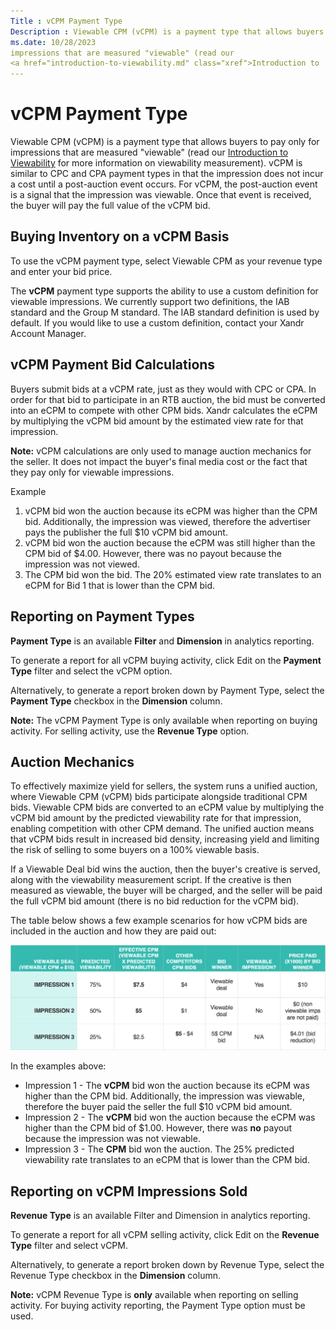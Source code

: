 ```yaml
---
Title : vCPM Payment Type
Description : Viewable CPM (vCPM) is a payment type that allows buyers to pay only for
ms.date: 10/28/2023
impressions that are measured "viewable" (read our
<a href="introduction-to-viewability.md" class="xref">Introduction to
---
```



# vCPM Payment Type



Viewable CPM (vCPM) is a payment type that allows buyers to pay only for
impressions that are measured "viewable" (read our
<a href="introduction-to-viewability.md" class="xref">Introduction to
Viewability</a> for more information on viewability measurement). vCPM
is similar to CPC and CPA payment types in that the impression does not
incur a cost until a post-auction event occurs. For vCPM, the
post-auction event is a signal that the impression was viewable. Once
that event is received, the buyer will pay the full value of the vCPM
bid.



## Buying Inventory on a vCPM Basis

To use the vCPM payment type, select Viewable
CPM as your revenue type and enter your bid price.

The **vCPM** payment type supports the ability to use a custom
definition for viewable impressions. We currently support two
definitions, the IAB standard and the Group M standard. The IAB standard
definition is used by default. If you would like to use a custom
definition, contact your Xandr Account Manager.





## vCPM Payment Bid Calculations

Buyers submit bids at a vCPM rate, just as they would with CPC or CPA.
In order for that bid to participate in an RTB auction, the bid must be
converted into an eCPM to compete with other CPM bids.
Xandr calculates the eCPM by multiplying the
vCPM bid amount by the estimated view rate for that impression.



<b>Note:</b> vCPM calculations are only used
to manage auction mechanics for the seller. It does not impact the
buyer's final media cost or the fact that they pay only for viewable
impressions.



Example

1.  vCPM bid won the auction because its eCPM was higher than the CPM
    bid. Additionally, the impression was viewed, therefore the
    advertiser pays the publisher the full $10 vCPM bid amount.
2.  vCPM bid won the auction because the eCPM was still higher than the
    CPM bid of $4.00. However, there was no payout because the
    impression was not viewed.
3.  The CPM bid won the bid. The 20% estimated view rate translates to
    an eCPM for Bid 1 that is lower than the CPM bid.





## Reporting on Payment Types

**Payment Type** is an available **Filter** and **Dimension** in
analytics reporting.

To generate a report for all vCPM buying activity, click
Edit on the **Payment Type** filter
and select the vCPM option.

Alternatively, to generate a report broken down by Payment Type, select
the **Payment Type** checkbox in the
**Dimension** column.



<b>Note:</b> The vCPM Payment Type is only
available when reporting on buying activity. For selling activity, use
the **Revenue Type** option.







## Auction Mechanics

To effectively maximize yield for sellers, the system runs a unified
auction, where Viewable CPM (vCPM) bids participate alongside
traditional CPM bids. Viewable CPM bids are converted to an eCPM value
by multiplying the vCPM bid amount by the predicted viewability rate for
that impression, enabling competition with other CPM demand. The unified
auction means that vCPM bids result in increased bid density, increasing
yield and limiting the risk of selling to some buyers on a 100% viewable
basis.

If a Viewable Deal bid wins the auction, then the buyer's creative is
served, along with the viewability measurement script. If the creative
is then measured as viewable, the buyer will be charged, and the seller
will be paid the full vCPM bid amount (there is no bid reduction for the
vCPM bid).

The table below shows a few example scenarios for how vCPM bids are
included in the auction and how they are paid out:

![VCPM Auction](media/vcpm-auction-example.png)


In the examples above:

- Impression 1 - The **vCPM** bid won the auction because its eCPM was
  higher than the CPM bid. Additionally, the impression was viewable,
  therefore the buyer paid the seller the full $10 vCPM bid amount.
- Impression 2 - The **vCPM** bid won the auction because the eCPM was
  higher than the CPM bid of $1.00. However, there was **no** payout
  because the impression was not viewable.
- Impression 3 - The **CPM** bid won the auction. The 25% predicted
  viewability rate translates to an eCPM that is lower than the CPM bid.





## Reporting on vCPM Impressions Sold

**Revenue Type** is an available Filter and Dimension in analytics
reporting.

To generate a report for all vCPM selling activity, click
Edit on the **Revenue Type** filter
and select vCPM.

Alternatively, to generate a report broken down by Revenue Type, select
the Revenue Type checkbox in the
**Dimension** column.



<b>Note:</b> vCPM Revenue Type is **only**
available when reporting on selling activity. For buying activity
reporting, the Payment Type option
must be used.








